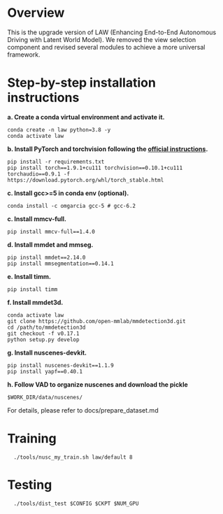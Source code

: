 # Overview
This is the upgrade version of LAW (Enhancing End-to-End Autonomous Driving with Latent World Model). We removed the view selection component and revised several modules to achieve a more universal framework.


# Step-by-step installation instructions

**a. Create a conda virtual environment and activate it.**
```shell
conda create -n law python=3.8 -y
conda activate law
```

**b. Install PyTorch and torchvision following the [official instructions](https://pytorch.org/).**
```shell
pip install -r requirements.txt
pip install torch==1.9.1+cu111 torchvision==0.10.1+cu111 torchaudio==0.9.1 -f https://download.pytorch.org/whl/torch_stable.html
```

**c. Install gcc>=5 in conda env (optional).**
```shell
conda install -c omgarcia gcc-5 # gcc-6.2
```

**c. Install mmcv-full.**
```shell
pip install mmcv-full==1.4.0

```

**d. Install mmdet and mmseg.**
```shell
pip install mmdet==2.14.0
pip install mmsegmentation==0.14.1
```

**e. Install timm.**
```shell
pip install timm
```

**f. Install mmdet3d.**
```shell
conda activate law
git clone https://github.com/open-mmlab/mmdetection3d.git
cd /path/to/mmdetection3d
git checkout -f v0.17.1
python setup.py develop
```

**g. Install nuscenes-devkit.**
```shell
pip install nuscenes-devkit==1.1.9
pip install yapf==0.40.1
```

**h. Follow VAD to organize nuscenes and download the pickle**
```shell
$WORK_DIR/data/nuscenes/
```
For details, please refer to docs/prepare_dataset.md

# Training
```shell
  ./tools/nusc_my_train.sh law/default 8
```

# Testing
```shell
  ./tools/dist_test $CONFIG $CKPT $NUM_GPU
```